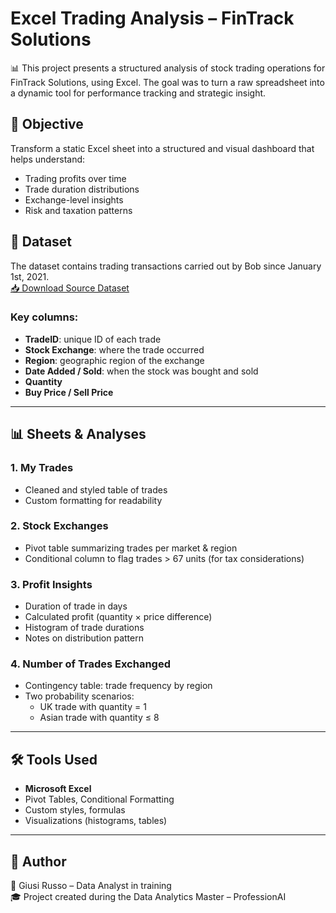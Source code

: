 # Excel Trading Analysis – FinTrack Solutions

📊 This project presents a structured analysis of stock trading operations for FinTrack Solutions, using Excel. The goal was to turn a raw spreadsheet into a dynamic tool for performance tracking and strategic insight.

## 🎯 Objective

Transform a static Excel sheet into a structured and visual dashboard that helps understand:

- Trading profits over time
- Trade duration distributions
- Exchange-level insights
- Risk and taxation patterns

## 📁 Dataset

The dataset contains trading transactions carried out by Bob since January 1st, 2021.  
[📥 Download Source Dataset](https://proai-datasets.s3.eu-west-3.amazonaws.com/tradesonexchanges.xlsx)

### Key columns:
- **TradeID**: unique ID of each trade  
- **Stock Exchange**: where the trade occurred  
- **Region**: geographic region of the exchange  
- **Date Added / Sold**: when the stock was bought and sold  
- **Quantity**  
- **Buy Price / Sell Price**

---

## 📊 Sheets & Analyses

### 1. **My Trades**
- Cleaned and styled table of trades
- Custom formatting for readability

### 2. **Stock Exchanges**
- Pivot table summarizing trades per market & region
- Conditional column to flag trades > 67 units (for tax considerations)

### 3. **Profit Insights**
- Duration of trade in days  
- Calculated profit (quantity × price difference)  
- Histogram of trade durations  
- Notes on distribution pattern

### 4. **Number of Trades Exchanged**
- Contingency table: trade frequency by region  
- Two probability scenarios:
  - UK trade with quantity = 1  
  - Asian trade with quantity ≤ 8

---

## 🛠️ Tools Used

- **Microsoft Excel**
- Pivot Tables, Conditional Formatting
- Custom styles, formulas
- Visualizations (histograms, tables)

---

## 🔗 Author

👩 Giusi Russo – Data Analyst in training  
🎓 Project created during the Data Analytics Master – ProfessionAI  
